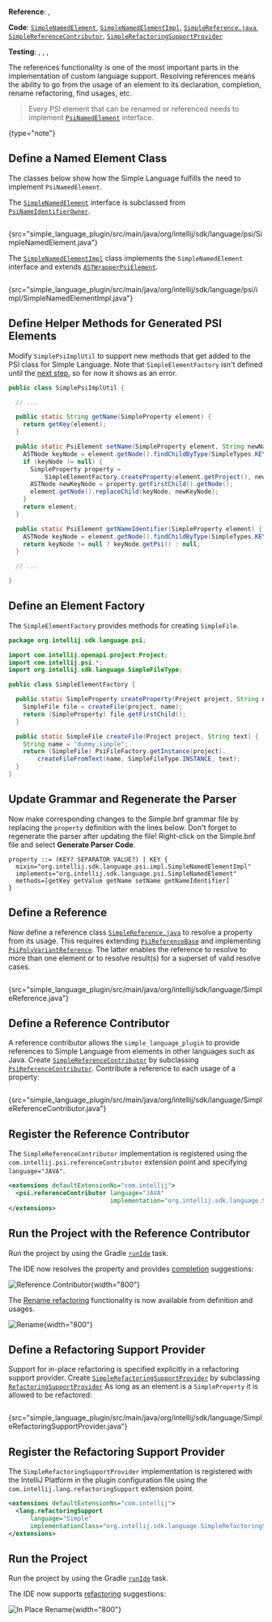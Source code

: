 [//]: # (title: 10. Reference Contributor)

<!-- Copyright 2000-2022 JetBrains s.r.o. and other contributors. Use of this source code is governed by the Apache 2.0 license that can be found in the LICENSE file. -->

<tldr>

**Reference**: [](references_and_resolve.md), [](psi_references.md)

**Code**: [`SimpleNamedElement`](%gh-sdk-samples%/simple_language_plugin/src/main/java/org/intellij/sdk/language/psi/SimpleNamedElement.java),
[`SimpleNamedElementImpl`](%gh-sdk-samples%/simple_language_plugin/src/main/java/org/intellij/sdk/language/psi/impl/SimpleNamedElementImpl.java),
[`SimpleReference.java`](%gh-sdk-samples%/simple_language_plugin/src/main/java/org/intellij/sdk/language/SimpleReference.java),
[`SimpleReferenceContributor`](%gh-sdk-samples%/simple_language_plugin/src/main/java/org/intellij/sdk/language/SimpleReferenceContributor.java),
[`SimpleRefactoringSupportProvider`](%gh-sdk-samples%/simple_language_plugin/src/main/java/org/intellij/sdk/language/SimpleRefactoringSupportProvider.java)

**Testing**: [](completion_test.md), [](rename_test.md), [](reference_test.md),

</tldr>

<include from="language_and_filetype.md" element-id="custom_language_tutorial_header"></include>

The references functionality is one of the most important parts in the implementation of custom language support.
Resolving references means the ability to go from the usage of an element to its declaration, completion, rename refactoring, find usages, etc.

> Every PSI element that can be renamed or referenced needs to implement [`PsiNamedElement`](%gh-ic%/platform/core-api/src/com/intellij/psi/PsiNamedElement.java) interface.
>
{type="note"}

## Define a Named Element Class

The classes below show how the Simple Language fulfills the need to implement `PsiNamedElement`.

The [`SimpleNamedElement`](%gh-sdk-samples%/simple_language_plugin/src/main/java/org/intellij/sdk/language/psi/SimpleNamedElement.java) interface is subclassed from [`PsiNameIdentifierOwner`](%gh-ic%/platform/core-api/src/com/intellij/psi/PsiNameIdentifierOwner.java).

```java
```
{src="simple_language_plugin/src/main/java/org/intellij/sdk/language/psi/SimpleNamedElement.java"}

The [`SimpleNamedElementImpl`](%gh-sdk-samples%/simple_language_plugin/src/main/java/org/intellij/sdk/language/psi/impl/SimpleNamedElementImpl.java) class implements the `SimpleNamedElement` interface and extends [`ASTWrapperPsiElement`](%gh-ic%/platform/core-impl/src/com/intellij/extapi/psi/ASTWrapperPsiElement.java).

```java
```
{src="simple_language_plugin/src/main/java/org/intellij/sdk/language/psi/impl/SimpleNamedElementImpl.java"}

## Define Helper Methods for Generated PSI Elements

Modify `SimplePsiImplUtil` to support new methods that get added to the PSI class for Simple Language.
Note that `SimpleElementFactory` isn't defined until the [next step](#define-an-element-factory), so for now it shows as an error.

```java
public class SimplePsiImplUtil {

  // ...

  public static String getName(SimpleProperty element) {
    return getKey(element);
  }

  public static PsiElement setName(SimpleProperty element, String newName) {
    ASTNode keyNode = element.getNode().findChildByType(SimpleTypes.KEY);
    if (keyNode != null) {
      SimpleProperty property =
          SimpleElementFactory.createProperty(element.getProject(), newName);
      ASTNode newKeyNode = property.getFirstChild().getNode();
      element.getNode().replaceChild(keyNode, newKeyNode);
    }
    return element;
  }

  public static PsiElement getNameIdentifier(SimpleProperty element) {
    ASTNode keyNode = element.getNode().findChildByType(SimpleTypes.KEY);
    return keyNode != null ? keyNode.getPsi() : null;
  }

  // ...

}
```

## Define an Element Factory

The `SimpleElementFactory` provides methods for creating `SimpleFile`.

```java
package org.intellij.sdk.language.psi;

import com.intellij.openapi.project.Project;
import com.intellij.psi.*;
import org.intellij.sdk.language.SimpleFileType;

public class SimpleElementFactory {

  public static SimpleProperty createProperty(Project project, String name) {
    SimpleFile file = createFile(project, name);
    return (SimpleProperty) file.getFirstChild();
  }

  public static SimpleFile createFile(Project project, String text) {
    String name = "dummy.simple";
    return (SimpleFile) PsiFileFactory.getInstance(project).
        createFileFromText(name, SimpleFileType.INSTANCE, text);
  }
}
```

## Update Grammar and Regenerate the Parser

Now make corresponding changes to the <path>Simple.bnf</path> grammar file by replacing the `property` definition with the lines below.
Don't forget to regenerate the parser after updating the file!
Right-click on the <path>Simple.bnf</path> file and select **Generate Parser Code**.

```bnf
property ::= (KEY? SEPARATOR VALUE?) | KEY {
  mixin="org.intellij.sdk.language.psi.impl.SimpleNamedElementImpl"
  implements="org.intellij.sdk.language.psi.SimpleNamedElement"
  methods=[getKey getValue getName setName getNameIdentifier]
}
```

## Define a Reference

Now define a reference class [`SimpleReference.java`](%gh-sdk-samples%/simple_language_plugin/src/main/java/org/intellij/sdk/language/SimpleReference.java) to resolve a property from its usage.
This requires extending [`PsiReferenceBase`](%gh-ic%/platform/core-api/src/com/intellij/psi/PsiReferenceBase.java) and implementing [`PsiPolyVariantReference`](%gh-ic%/platform/core-api/src/com/intellij/psi/PsiPolyVariantReference.java).
The latter enables the reference to resolve to more than one element or to resolve result(s) for a superset of valid resolve cases.

```java
```
{src="simple_language_plugin/src/main/java/org/intellij/sdk/language/SimpleReference.java"}

## Define a Reference Contributor

A reference contributor allows the `simple_language_plugin` to provide references to Simple Language from elements in other languages such as Java.
Create [`SimpleReferenceContributor`](%gh-sdk-samples%/simple_language_plugin/src/main/java/org/intellij/sdk/language/SimpleReferenceContributor.java) by subclassing [`PsiReferenceContributor`](%gh-ic%/platform/core-api/src/com/intellij/psi/PsiReferenceContributor.java).
Contribute a reference to each usage of a property:

```java
```
{src="simple_language_plugin/src/main/java/org/intellij/sdk/language/SimpleReferenceContributor.java"}

## Register the Reference Contributor

The `SimpleReferenceContributor` implementation is registered using the `com.intellij.psi.referenceContributor` extension point and specifying `language="JAVA"`.

```xml
<extensions defaultExtensionNs="com.intellij">
  <psi.referenceContributor language="JAVA"
                            implementation="org.intellij.sdk.language.SimpleReferenceContributor"/>
</extensions>
```

## Run the Project with the Reference Contributor

Run the project by using the Gradle [`runIde`](creating_plugin_project.md#running-a-plugin-with-the-runide-gradle-task) task.

The IDE now resolves the property and provides [completion](https://www.jetbrains.com/help/idea/auto-completing-code.html#basic_completion) suggestions:

![Reference Contributor](reference_contributor.png){width="800"}

The [Rename refactoring](https://www.jetbrains.com/help/idea/rename-refactorings.html#invoke-rename-refactoring) functionality is now available from definition and usages.

![Rename](rename.png){width="800"}

## Define a Refactoring Support Provider

Support for in-place refactoring is specified explicitly in a refactoring support provider.
Create [`SimpleRefactoringSupportProvider`](%gh-sdk-samples%/simple_language_plugin/src/main/java/org/intellij/sdk/language/SimpleRefactoringSupportProvider.java) by subclassing [`RefactoringSupportProvider`](%gh-ic%/platform/refactoring/src/com/intellij/lang/refactoring/RefactoringSupportProvider.java)
As long as an element is a `SimpleProperty` it is allowed to be refactored:

```java
```
{src="simple_language_plugin/src/main/java/org/intellij/sdk/language/SimpleRefactoringSupportProvider.java"}

## Register the Refactoring Support Provider

The `SimpleRefactoringSupportProvider` implementation is registered with the IntelliJ Platform in the plugin configuration file using the `com.intellij.lang.refactoringSupport` extension point.

```xml
<extensions defaultExtensionNs="com.intellij">
  <lang.refactoringSupport
      language="Simple"
      implementationClass="org.intellij.sdk.language.SimpleRefactoringSupportProvider"/>
</extensions>
```

## Run the Project

Run the project by using the Gradle [`runIde`](creating_plugin_project.md#running-a-plugin-with-the-runide-gradle-task) task.

The IDE now supports [refactoring](https://www.jetbrains.com/help/idea/rename-refactorings.html) suggestions:

![In Place Rename](in_place_rename.png){width="800"}

